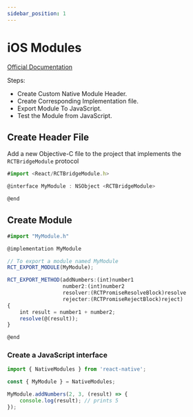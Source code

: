 ```yaml
---
sidebar_position: 1
---
```


# iOS Modules

[Official Documentation](https://reactnative.dev/docs/native-modules-ios)

Steps:
  - Create Custom Native Module Header.
  - Create Corresponding Implementation file.
  - Export Module To JavaScript.
  - Test the Module from JavaScript.

## Create Header File

Add a new Objective-C file to the project that implements the `RCTBridgeModule` protocol

```ts MyModule.h
#import <React/RCTBridgeModule.h>

@interface MyModule : NSObject <RCTBridgeModule>

@end
```
## Create Module

```ts
#import "MyModule.h"

@implementation MyModule

// To export a module named MyModule
RCT_EXPORT_MODULE(MyModule);

RCT_EXPORT_METHOD(addNumbers:(int)number1
                  number2:(int)number2
                  resolver:(RCTPromiseResolveBlock)resolve
                  rejecter:(RCTPromiseRejectBlock)reject)
{
    int result = number1 + number2;
    resolve(@(result));
}

@end
```

### Create a JavaScript interface

```ts
import { NativeModules } from 'react-native';

const { MyModule } = NativeModules;

MyModule.addNumbers(2, 3, (result) => {
    console.log(result); // prints 5
});
```